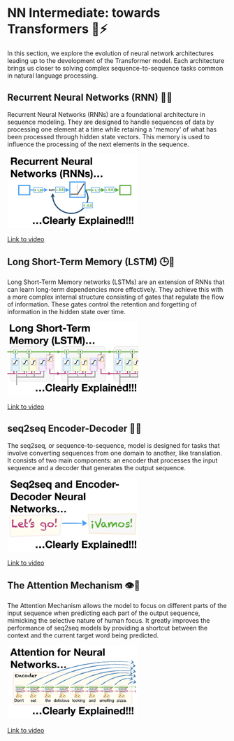 # NN Intermediate: towards Transformers 🧠⚡

In this section, we explore the evolution of neural network architectures leading up to the development of the Transformer model. Each architecture brings us closer to solving complex sequence-to-sequence tasks common in natural language processing.

## Recurrent Neural Networks (RNN) 🔄🧠

Recurrent Neural Networks (RNNs) are a foundational architecture in sequence modeling. They are designed to handle sequences of data by processing one element at a time while retaining a 'memory' of what has been processed through hidden state vectors. This memory is used to influence the processing of the next elements in the sequence.

<img src="../images/AsNTP8Kwu80hd.jpg" alt="" width="300" height="auto">

[Link to video](https://www.youtube.com/watch?v=AsNTP8Kwu80)

## Long Short-Term Memory (LSTM) 🕒🧠

Long Short-Term Memory networks (LSTMs) are an extension of RNNs that can learn long-term dependencies more effectively. They achieve this with a more complex internal structure consisting of gates that regulate the flow of information. These gates control the retention and forgetting of information in the hidden state over time.

<img src="../images/YCzL96nL7j0hd.jpg" alt="" width="300" height="auto">

[Link to video](https://www.youtube.com/watch?v=YCzL96nL7j0)

## seq2seq Encoder-Decoder 🔄🔁


The seq2seq, or sequence-to-sequence, model is designed for tasks that involve converting sequences from one domain to another, like translation. It consists of two main components: an encoder that processes the input sequence and a decoder that generates the output sequence.

<img src="../images/L8HKweZIOmghd.jpg" alt="" width="300" height="auto">

[Link to video](https://www.youtube.com/watch?v=L8HKweZIOmg)



## The Attention Mechanism 👁️🎯


The Attention Mechanism allows the model to focus on different parts of the input sequence when predicting each part of the output sequence, mimicking the selective nature of human focus. It greatly improves the performance of seq2seq models by providing a shortcut between the context and the current target word being predicted.


<img src="../images/PSs6nxngL6khd.jpg" alt="" width="300" height="auto">

[Link to video](https://www.youtube.com/watch?v=PSs6nxngL6k)
